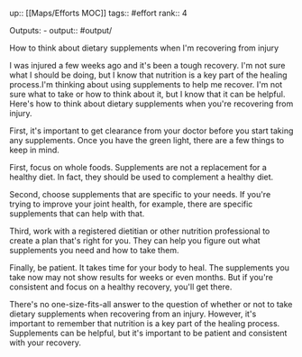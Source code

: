 up:: [[Maps/Efforts MOC]]
tags:: #effort 
rank:: 4

Outputs:
	- output:: #output/

How to think about dietary supplements when I'm recovering from injury

I was injured a few weeks ago and it's been a tough recovery. I'm not sure what I should be doing, but I know that nutrition is a key part of the healing process.I'm thinking about using supplements to help me recover. I'm not sure what to take or how to think about it, but I know that it can be helpful. Here's how to think about dietary supplements when you're recovering from injury.

First, it's important to get clearance from your doctor before you start taking any supplements. Once you have the green light, there are a few things to keep in mind.

First, focus on whole foods. Supplements are not a replacement for a healthy diet. In fact, they should be used to complement a healthy diet.

Second, choose supplements that are specific to your needs. If you're trying to improve your joint health, for example, there are specific supplements that can help with that.

Third, work with a registered dietitian or other nutrition professional to create a plan that's right for you. They can help you figure out what supplements you need and how to take them.

Finally, be patient. It takes time for your body to heal. The supplements you take now may not show results for weeks or even months. But if you're consistent and focus on a healthy recovery, you'll get there.

There's no one-size-fits-all answer to the question of whether or not to take dietary supplements when recovering from an injury. However, it's important to remember that nutrition is a key part of the healing process. Supplements can be helpful, but it's important to be patient and consistent with your recovery.